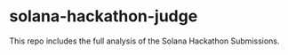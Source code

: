 # solana-hackathon-judge

This repo includes the full analysis of the Solana Hackathon Submissions. 
